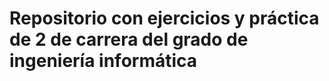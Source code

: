 # Repositorio con ejercicios y práctica de 2 de carrera del grado de ingeniería informática




<div align="center">
    <blockquote class="imgur-embed-pub" lang="en" data-id="a/Hucodfo" data-context="false" ><a href="//imgur.com/a/Hucodfo"></a></blockquote><script async src="//s.imgur.com/min/embed.js" charset="utf-8"></script>
</div>